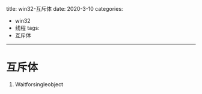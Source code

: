 title: win32-互斥体
date: 2020-3-10
categories: 
- win32
- 线程
tags: 
- 互斥体
---

# 互斥体
1. Waitforsingleobject